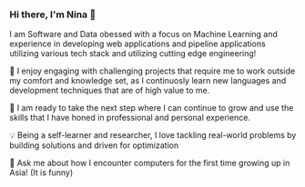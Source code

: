 ### Hi there, I'm Nina 👋

<!--
**ntalib/ntalib** is a ✨ _special_ ✨ repository because its `README.md` (this file) appears on your GitHub profile.

Here are some ideas to get you started:

- 🔭 I’m currently working on ...
- 🌱 I’m currently learning ...
- 👯 I’m looking to collaborate on ...
- 🤔 I’m looking for help with ...
- 💬 Ask me about ...
- 📫 How to reach me: ...
- 😄 Pronouns: ...
- ⚡ Fun fact: ...
-->

 I am Software and Data obessed with a focus on Machine Learning and experience in developing web applications and pipeline applications utilizing various tech stack and utilizing cutting edge engineering!

🌱 I enjoy engaging with challenging projects that require me to work outside my comfort and knowledge set, as I continuosly learn new languages and development techniques that are of high value to me.

🚀 I am ready to take the next step where I can continue to grow and use the skills that I have honed in professional and personal experience.

💡 Being a self-learner and researcher, I love tackling real-world problems by building solutions and driven for optimization

💬 Ask me about how I encounter computers for the first time growing up in Asia! (It is funny)
